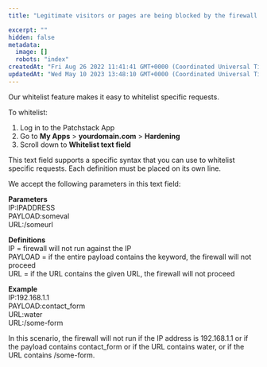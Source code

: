 ```yaml
---
title: "Legitimate visitors or pages are being blocked by the firewall. How do I add this to the whitelist?"

excerpt: ""
hidden: false
metadata: 
  image: []
  robots: "index"
createdAt: "Fri Aug 26 2022 11:41:41 GMT+0000 (Coordinated Universal Time)"
updatedAt: "Wed May 10 2023 13:48:10 GMT+0000 (Coordinated Universal Time)"
---
```

Our whitelist feature makes it easy to whitelist specific requests.

To whitelist:

<ol><li>Log in to the Patchstack App</li>
<li>Go to <b>My Apps</b> > <b>yourdomain.com</b> > <b>Hardening</b></li>
<li>Scroll down to <b>Whitelist text field</b></li>
</ol>

This text field supports a specific syntax that you can use to whitelist specific requests. Each definition must be placed on its own line.

We accept the following parameters in this text field:

**Parameters**  
IP:IPADDRESS  
PAYLOAD:someval  
URL:/someurl

**Definitions**  
IP = firewall will not run against the IP  
PAYLOAD = if the entire payload contains the keyword, the firewall will not proceed  
URL = if the URL contains the given URL, the firewall will not proceed

**Example**  
IP:192.168.1.1  
PAYLOAD:contact_form  
URL:water  
URL:/some-form

In this scenario, the firewall will not run if the IP address is 192.168.1.1 or if the payload contains contact_form or if the URL contains water, or if the URL contains /some-form.
